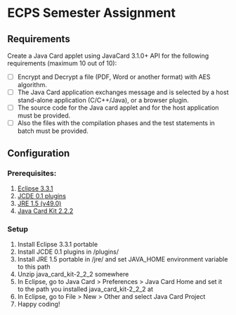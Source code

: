 # ECPS Semester Assignment

## Requirements

Create a Java Card applet using JavaCard 3.1.0+ API for the following requirements (maximum 10 out of 10):

- [ ] Encrypt and Decrypt a file (PDF, Word or another format) with AES algorithm.
- [ ] The Java Card application exchanges message and is selected by a host stand-alone application (C/C++/Java), or a browser plugin.
- [ ] The source code for the Java card applet and for the host application must be provided.
- [ ] Also the files with the compilation phases and the test statements in batch must be provided.

## Configuration
### Prerequisites:
1. [Eclipse 3.3.1](https://archive.eclipse.org/eclipse/downloads/drops/R-3.3.1-200709211145/)
2. [JCDE 0.1 plugins](https://osdn.net/projects/sfnet_eclipse-jcde/downloads/eclipse-jcde/eclipse-jcde-0.1/eclipse-jcde-0.1.zip/)
3. [JRE 1.5 (v49.0)](https://www.oracle.com/java/technologies/java-archive-javase5-downloads.html)
4. [Java Card Kit 2.2.2](https://www.oracle.com/java/technologies/java-archive-downloads-javame-downloads.html#java_card_kit-2.2.2-oth-JPR)
### Setup
1. Install Eclipse 3.3.1 portable
2. Install JCDE 0.1 plugins in <eclipse folder>/plugins/
3. Install JRE 1.5 portable in <eclipse folder>/jre/ and set JAVA_HOME environment variable to this path
4. Unzip java_card_kit-2_2_2 somewhere
5. In Eclipse, go to Java Card > Preferences > Java Card Home and set it to the path you installed java_card_kit-2_2_2 at 
6. In Eclipse, go to File > New > Other and select Java Card Project
7. Happy coding!
